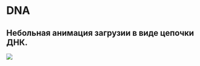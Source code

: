 # DNA
## Небольная анимация загрузии в виде цепочки ДНК.

![](https://i.ibb.co/XS8ZnvG/54249584-e817-4d7e-9e62-a38a9bd28a15-2.gif)
